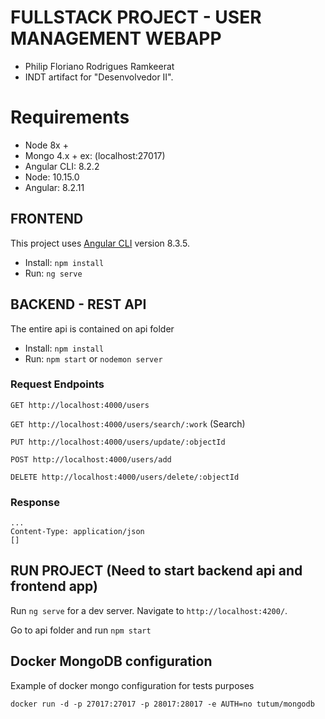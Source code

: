 # FULLSTACK PROJECT - USER MANAGEMENT WEBAPP
- Philip Floriano Rodrigues Ramkeerat
- INDT artifact for "Desenvolvedor II".

# Requirements
* Node 8x +
* Mongo 4.x + ex: (localhost:27017)
* Angular CLI: 8.2.2
* Node: 10.15.0
* Angular: 8.2.11

## FRONTEND
This project uses [Angular CLI](https://github.com/angular/angular-cli) version 8.3.5.
- Install: `npm install`
- Run: `ng serve`

## BACKEND - REST API
The entire api is contained on api folder
- Install: `npm install`
- Run: `npm start` or `nodemon server`

### Request Endpoints
`GET http://localhost:4000/users`

`GET http://localhost:4000/users/search/:work` (Search)

`PUT http://localhost:4000/users/update/:objectId`

`POST http://localhost:4000/users/add`

`DELETE http://localhost:4000/users/delete/:objectId`

### Response
    ...
    Content-Type: application/json
    []
    
## RUN PROJECT (Need to start backend api and frontend app)

Run `ng serve` for a dev server. Navigate to `http://localhost:4200/`.

Go to api folder and run `npm start`

## Docker MongoDB configuration
Example of docker mongo configuration for tests purposes
```
docker run -d -p 27017:27017 -p 28017:28017 -e AUTH=no tutum/mongodb 
```



